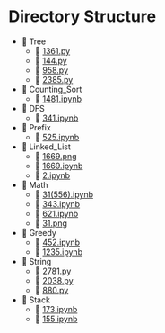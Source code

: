 # Directory Structure

- 📁 Tree
  - 📄 [1361.py](https://github.com/YuxuanZhao23/myLeetCode/blob/main/Tree/1361.py)
  - 📄 [144.py](https://github.com/YuxuanZhao23/myLeetCode/blob/main/Tree/144.py)
  - 📄 [958.py](https://github.com/YuxuanZhao23/myLeetCode/blob/main/Tree/958.py)
  - 📄 [2385.py](https://github.com/YuxuanZhao23/myLeetCode/blob/main/Tree/2385.py)
- 📁 Counting_Sort
  - 📄 [1481.ipynb](https://github.com/YuxuanZhao23/myLeetCode/blob/main/Counting_Sort/1481.ipynb)
- 📁 DFS
  - 📄 [341.ipynb](https://github.com/YuxuanZhao23/myLeetCode/blob/main/DFS/341.ipynb)
- 📁 Prefix
  - 📄 [525.ipynb](https://github.com/YuxuanZhao23/myLeetCode/blob/main/Prefix/525.ipynb)
- 📁 Linked_List
  - 📄 [1669.png](https://github.com/YuxuanZhao23/myLeetCode/blob/main/Linked_List/1669.png)
  - 📄 [1669.ipynb](https://github.com/YuxuanZhao23/myLeetCode/blob/main/Linked_List/1669.ipynb)
  - 📄 [2.ipynb](https://github.com/YuxuanZhao23/myLeetCode/blob/main/Linked_List/2.ipynb)
- 📁 Math
  - 📄 [31(556).ipynb](https://github.com/YuxuanZhao23/myLeetCode/blob/main/Math/31(556).ipynb)
  - 📄 [343.ipynb](https://github.com/YuxuanZhao23/myLeetCode/blob/main/Math/343.ipynb)
  - 📄 [621.ipynb](https://github.com/YuxuanZhao23/myLeetCode/blob/main/Math/621.ipynb)
  - 📄 [31.png](https://github.com/YuxuanZhao23/myLeetCode/blob/main/Math/31.png)
- 📁 Greedy
  - 📄 [452.ipynb](https://github.com/YuxuanZhao23/myLeetCode/blob/main/Greedy/452.ipynb)
  - 📄 [1235.ipynb](https://github.com/YuxuanZhao23/myLeetCode/blob/main/Greedy/1235.ipynb)
- 📁 String
  - 📄 [2781.py](https://github.com/YuxuanZhao23/myLeetCode/blob/main/String/2781.py)
  - 📄 [2038.py](https://github.com/YuxuanZhao23/myLeetCode/blob/main/String/2038.py)
  - 📄 [880.py](https://github.com/YuxuanZhao23/myLeetCode/blob/main/String/880.py)
- 📁 Stack
  - 📄 [173.ipynb](https://github.com/YuxuanZhao23/myLeetCode/blob/main/Stack/173.ipynb)
  - 📄 [155.ipynb](https://github.com/YuxuanZhao23/myLeetCode/blob/main/Stack/155.ipynb)
